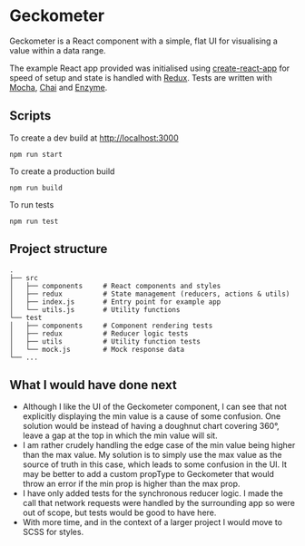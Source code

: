 # Geckometer

Geckometer is a React component with a simple, flat UI for visualising a value within a data range.

The example React app provided was initialised using [create-react-app](https://github.com/facebookincubator/create-react-app) for speed of setup and state is handled with [Redux](https://github.com/reactjs/redux). Tests are written with [Mocha](https://mochajs.org/), [Chai](http://chaijs.com/) and [Enzyme](https://github.com/airbnb/enzyme).

## Scripts

To create a dev build at [http://localhost:3000](http://localhost:3000)

```
npm run start
```

To create a production build

```
npm run build
```

To run tests

```
npm run test
```

## Project structure

```
.
├── src
│   ├── components     # React components and styles
│   ├── redux	       # State management (reducers, actions & utils)
│   ├── index.js       # Entry point for example app
│   └── utils.js       # Utility functions
└── test
│   ├── components     # Component rendering tests
│   ├── redux	       # Reducer logic tests
│   ├── utils          # Utility function tests
│   └── mock.js        # Mock response data
└── ...
```

## What I would have done next

* Although I like the UI of the Geckometer component, I can see that not explicitly displaying the min value is a cause of some confusion. One solution would be instead of having a doughnut chart covering 360°, leave a gap at the top in which the min value will sit.
* I am rather crudely handling the edge case of the min value being higher than the max value. My solution is to simply use the max value as the source of truth in this case, which leads to some confusion in the UI. It may be better to add a custom propType to Geckometer that would throw an error if the min prop is higher than the max prop.
* I have only added tests for the synchronous reducer logic. I made the call that network requests were handled by the surrounding app so were out of scope, but tests would be good to have here.
* With more time, and in the context of a larger project I would move to SCSS for styles.